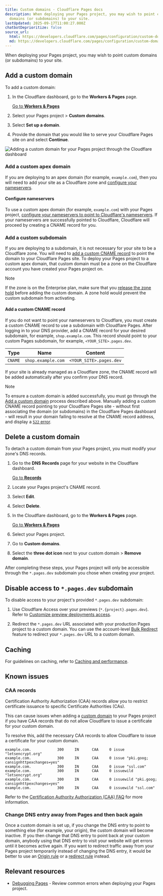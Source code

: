 ```yaml
---
title: Custom domains · Cloudflare Pages docs
description: When deploying your Pages project, you may wish to point custom
  domains (or subdomains) to your site.
lastUpdated: 2025-09-17T11:00:27.000Z
chatbotDeprioritize: false
source_url:
  html: https://developers.cloudflare.com/pages/configuration/custom-domains/
  md: https://developers.cloudflare.com/pages/configuration/custom-domains/index.md
---
```


When deploying your Pages project, you may wish to point custom domains (or subdomains) to your site.

## Add a custom domain

To add a custom domain:

1. In the Cloudflare dashboard, go to the **Workers & Pages** page.

   [Go to **Workers & Pages**](https://dash.cloudflare.com/?to=/:account/workers-and-pages)

2. Select your Pages project > **Custom domains**.

3. Select **Set up a domain**.

4. Provide the domain that you would like to serve your Cloudflare Pages site on and select **Continue**.

![Adding a custom domain for your Pages project through the Cloudflare dashboard](https://developers.cloudflare.com/_astro/domains.zq4iMU_J_jMmg9.webp)

### Add a custom apex domain

If you are deploying to an apex domain (for example, `example.com`), then you will need to add your site as a Cloudflare zone and [configure your nameservers](#configure-nameservers).

#### Configure nameservers

To use a custom apex domain (for example, `example.com`) with your Pages project, [configure your nameservers to point to Cloudflare's nameservers](https://developers.cloudflare.com/dns/zone-setups/full-setup/setup/). If your nameservers are successfully pointed to Cloudflare, Cloudflare will proceed by creating a CNAME record for you.

### Add a custom subdomain

If you are deploying to a subdomain, it is not necessary for your site to be a Cloudflare zone. You will need to [add a custom CNAME record](#add-a-custom-cname-record) to point the domain to your Cloudflare Pages site. To deploy your Pages project to a custom apex domain, that custom domain must be a zone on the Cloudflare account you have created your Pages project on.

Note

If the zone is on the Enterprise plan, make sure that you [release the zone hold](https://developers.cloudflare.com/fundamentals/account/account-security/zone-holds/#release-zone-holds) before adding the custom domain. A zone hold would prevent the custom subdomain from activating.

#### Add a custom CNAME record

If you do not want to point your nameservers to Cloudflare, you must create a custom CNAME record to use a subdomain with Cloudflare Pages. After logging in to your DNS provider, add a CNAME record for your desired subdomain, for example, `shop.example.com`. This record should point to your custom Pages subdomain, for example, `<YOUR_SITE>.pages.dev`.

| Type | Name | Content |
| - | - | - |
| `CNAME` | `shop.example.com` | `<YOUR_SITE>.pages.dev` |

If your site is already managed as a Cloudflare zone, the CNAME record will be added automatically after you confirm your DNS record.

Note

To ensure a custom domain is added successfully, you must go through the [Add a custom domain](#add-a-custom-domain) process described above. Manually adding a custom CNAME record pointing to your Cloudflare Pages site - without first associating the domain (or subdomains) in the Cloudflare Pages dashboard - will result in your domain failing to resolve at the CNAME record address, and display a [`522` error](https://developers.cloudflare.com/support/troubleshooting/http-status-codes/cloudflare-5xx-errors/error-522/).

## Delete a custom domain

To detach a custom domain from your Pages project, you must modify your zone's DNS records.

1. Go to the **DNS Records** page for your website in the Cloudflare dashboard.

   [Go to **Records**](https://dash.cloudflare.com/?to=/:account/:zone/dns/records)

2. Locate your Pages project's CNAME record.

3. Select **Edit**.

4. Select **Delete**.

5. In the Cloudflare dashboard, go to the **Workers & Pages** page.

   [Go to **Workers & Pages**](https://dash.cloudflare.com/?to=/:account/workers-and-pages)

6. Select your Pages project.

7. Go to **Custom domains**.

8. Select the **three dot icon** next to your custom domain > **Remove domain**.

After completing these steps, your Pages project will only be accessible through the `*.pages.dev` subdomain you chose when creating your project.

## Disable access to `*.pages.dev` subdomain

To disable access to your project's provided `*.pages.dev` subdomain:

1. Use Cloudflare Access over your previews (`*.{project}.pages.dev`). Refer to [Customize preview deployments access](https://developers.cloudflare.com/pages/configuration/preview-deployments/#customize-preview-deployments-access).

2. Redirect the `*.pages.dev` URL associated with your production Pages project to a custom domain. You can use the account-level [Bulk Redirect](https://developers.cloudflare.com/rules/url-forwarding/bulk-redirects/) feature to redirect your `*.pages.dev` URL to a custom domain.

## Caching

For guidelines on caching, refer to [Caching and performance](https://developers.cloudflare.com/pages/configuration/serving-pages/#caching-and-performance).

## Known issues

### CAA records

Certification Authority Authorization (CAA) records allow you to restrict certificate issuance to specific Certificate Authorities (CAs).

This can cause issues when adding a [custom domain](https://developers.cloudflare.com/pages/configuration/custom-domains/) to your Pages project if you have CAA records that do not allow Cloudflare to issue a certificate for your custom domain.

To resolve this, add the necessary CAA records to allow Cloudflare to issue a certificate for your custom domain.

```plaintext
example.com.            300     IN      CAA     0 issue "letsencrypt.org"
example.com.            300     IN      CAA     0 issue "pki.goog; cansignhttpexchanges=yes"
example.com.            300     IN      CAA     0 issue "ssl.com"
example.com.            300     IN      CAA     0 issuewild "letsencrypt.org"
example.com.            300     IN      CAA     0 issuewild "pki.goog; cansignhttpexchanges=yes"
example.com.            300     IN      CAA     0 issuewild "ssl.com"
```

Refer to the [Certification Authority Authorization (CAA) FAQ](https://developers.cloudflare.com/ssl/edge-certificates/troubleshooting/caa-records/) for more information.

### Change DNS entry away from Pages and then back again

Once a custom domain is set up, if you change the DNS entry to point to something else (for example, your origin), the custom domain will become inactive. If you then change that DNS entry to point back at your custom domain, anybody using that DNS entry to visit your website will get errors until it becomes active again. If you want to redirect traffic away from your Pages project temporarily instead of changing the DNS entry, it would be better to use an [Origin rule](https://developers.cloudflare.com/rules/origin-rules/) or a [redirect rule](https://developers.cloudflare.com/rules/url-forwarding/single-redirects/create-dashboard/) instead.

## Relevant resources

* [Debugging Pages](https://developers.cloudflare.com/pages/configuration/debugging-pages/) - Review common errors when deploying your Pages project.
